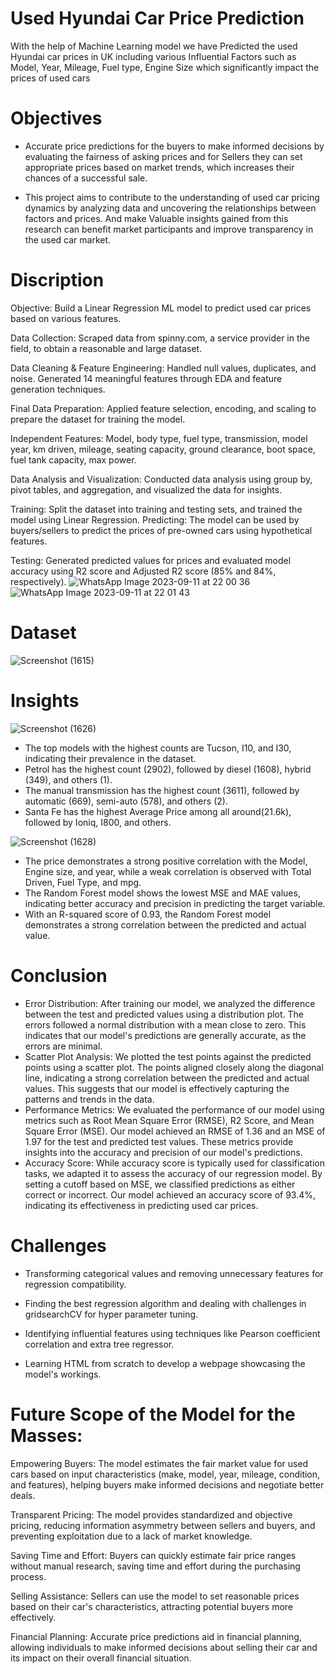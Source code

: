 # Used  Hyundai  Car  Price  Prediction 

With the help of Machine Learning model we have Predicted the used Hyundai car prices in UK including various Influential Factors such as Model, Year, Mileage, Fuel type, Engine Size which significantly impact the prices of used cars

# Objectives
- Accurate price predictions for the buyers to make informed decisions by evaluating the fairness of asking prices and for Sellers they can set appropriate prices based on market trends, which increases their chances of a successful sale.

- This project aims to contribute to the understanding of used car pricing dynamics by analyzing data and uncovering the relationships between factors and prices. And make Valuable insights gained from this research can benefit market participants and improve transparency in the used car market.

# Discription

Objective: Build a Linear Regression ML model to predict used car prices based on various features.

Data Collection: Scraped data from spinny.com, a service provider in the field, to obtain a reasonable and large dataset.

Data Cleaning & Feature Engineering: Handled null values, duplicates, and noise. Generated 14 meaningful features through EDA and feature generation techniques.

Final Data Preparation: Applied feature selection, encoding, and scaling to prepare the dataset for training the model.

Independent Features: Model, body type, fuel type, transmission, model year, km driven, mileage, seating capacity, ground clearance, boot space, fuel tank capacity, max power.

Data Analysis and Visualization: Conducted data analysis using group by, pivot tables, and aggregation, and visualized the data for insights.

Training: Split the dataset into training and testing sets, and trained the model using Linear Regression.
Predicting: The model can be used by buyers/sellers to predict the prices of pre-owned cars using hypothetical features.



Testing: Generated predicted values for prices and evaluated model accuracy using R2 score and Adjusted R2 score (85% and 84%, respectively).
![WhatsApp Image 2023-09-11 at 22 00 36](https://github.com/Aayush-Chourasiya/Car_price_prediction_ML_Project/assets/133970565/5bf93b22-58fd-48d2-98eb-37f45933be74)
![WhatsApp Image 2023-09-11 at 22 01 43](https://github.com/Aayush-Chourasiya/Car_price_prediction_ML_Project/assets/133970565/5142165b-0194-4248-83a2-fff5e40d00fa)



# Dataset
![Screenshot (1615)](https://github.com/Aayush-Chourasiya/Price-Prediction-of-Pre-Owned-Cars/assets/133970565/7d9f61f6-4763-43eb-a448-02ffccc15054)


# Insights
![Screenshot (1626)](https://github.com/Aayush-Chourasiya/Price-Prediction-of-Pre-Owned-Cars/assets/133970565/490e0498-d7c2-4a11-b6df-999f9fbe6d0c)

- The top models with the highest counts are Tucson, I10, and I30, indicating their prevalence in the dataset.
- Petrol has the highest count (2902), followed by diesel (1608), hybrid (349), and others (1).
- The manual transmission has the highest count (3611), followed by automatic (669), semi-auto (578), and others (2).
- Santa Fe has the highest Average Price among all around(21.6k), followed by Ioniq, I800, and others.









![Screenshot (1628)](https://github.com/Aayush-Chourasiya/Price-Prediction-of-Pre-Owned-Cars/assets/133970565/1fd8ed20-adab-4d82-a400-43a070296b49)

- The price demonstrates a strong positive correlation with the Model, Engine size, and year, while a weak correlation is observed with Total Driven, Fuel Type, and mpg.
-  The Random Forest model shows the lowest MSE and MAE values, indicating better accuracy and precision in predicting the target variable.
- With an R-squared score of 0.93, the Random Forest model demonstrates a strong correlation between the predicted and actual value.


# Conclusion
- Error Distribution: After training our model, we analyzed the difference between the test and predicted values using a distribution plot. The errors followed a normal distribution with a mean close to zero. This indicates that our model's predictions are generally accurate, as the errors are minimal.
- Scatter Plot Analysis: We plotted the test points against the predicted points using a scatter plot. The points aligned closely along the diagonal line, indicating a strong correlation between the predicted and actual values. This suggests that our model is effectively capturing the patterns and trends in the data.
- Performance Metrics: We evaluated the performance of our model using metrics such as Root Mean Square Error (RMSE), R2 Score, and Mean Square Error (MSE). Our model achieved an RMSE of 1.36 and an MSE of 1.97 for the test and predicted test values. These metrics provide insights into the accuracy and precision of our model's predictions.
- Accuracy Score: While accuracy score is typically used for classification tasks, we adapted it to assess the accuracy of our regression model. By setting a cutoff based on MSE, we classified predictions as either correct or incorrect. Our model achieved an accuracy score of 93.4%, indicating its effectiveness in predicting used car prices.

# Challenges
- Transforming categorical values and removing unnecessary features for regression compatibility.

- Finding the best regression algorithm and dealing with challenges in gridsearchCV for hyper parameter tuning.

- Identifying influential features using techniques like Pearson coefficient correlation and extra tree regressor.

- Learning HTML from scratch to develop a webpage showcasing the model's workings.


# Future Scope of the Model for the Masses:

Empowering Buyers: The model estimates the fair market value for used cars based on input characteristics (make, model, year, mileage, condition, and features), helping buyers make informed decisions and negotiate better deals.

Transparent Pricing: The model provides standardized and objective pricing, reducing information asymmetry between sellers and buyers, and preventing exploitation due to a lack of market knowledge.

Saving Time and Effort: Buyers can quickly estimate fair price ranges without manual research, saving time and effort during the purchasing process.

Selling Assistance: Sellers can use the model to set reasonable prices based on their car's characteristics, attracting potential buyers more effectively.

Financial Planning: Accurate price predictions aid in financial planning, allowing individuals to make informed decisions about selling their car and its impact on their overall financial situation.
